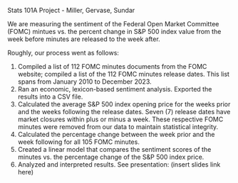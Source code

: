 Stats 101A Project - Miller, Gervase, Sundar

We are measuring the sentiment of the Federal Open Market Committee (FOMC) mintues vs. the percent change in S&P 500 index value from the week before minutes are released to the week after.

Roughly, our process went as follows:
1) Compiled a list of 112 FOMC minutes documents from the FOMC website; compiled a list of the 112 FOMC minutes release dates. This list spans from January 2010 to December 2023.
2) Ran an economic, lexicon-based sentiment analysis. Exported the results into a CSV file. 
3) Calculated the average S&P 500 index opening price for the weeks prior and the weeks following the release dates. Seven (7) release dates have market closures within plus or minus a week. These respective FOMC minutes were removed from our data to maintain statistical integrity.
4) Calculated the percentage change between the week prior and the week following for all 105 FOMC minutes.
5) Created a linear model that compares the sentiment scores of the minutes vs. the percentage change of the S&P 500 index price. 
6) Analyzed and interpreted results. See presentation: (insert slides link here)
